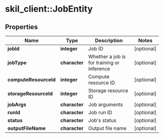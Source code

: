 # skil_client::JobEntity

## Properties
Name | Type | Description | Notes
------------ | ------------- | ------------- | -------------
**jobId** | **integer** | Job ID | [optional] 
**jobType** | **character** | Whether a job is for training or inference | [optional] 
**computeResourceId** | **integer** | Compute resource ID | [optional] 
**storageResourceId** | **integer** | Storage resource ID | [optional] 
**jobArgs** | **character** | Job arguments | [optional] 
**runId** | **character** | Job run ID | [optional] 
**status** | **character** | Job&#39;s status | [optional] 
**outputFileName** | **character** | Output file name | [optional] 


